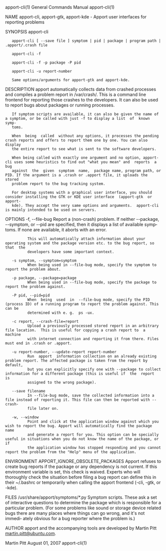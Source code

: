 apport-cli(1)                                                 General Commands Manual                                                apport-cli(1)

NAME
       apport-cli, apport-gtk, apport-kde - Apport user interfaces for reporting problems

SYNOPSIS
       apport-cli

       apport-cli [ --save file ] symptom | pid | package | program path | .apport/.crash file

       apport-cli -f

       apport-cli -f -p package -P pid

       apport-cli -u report-number

       Same options/arguments for apport-gtk and apport-kde.

DESCRIPTION
       apport automatically collects data from crashed processes and compiles a problem report in /var/crash/. This is a command line frontend for
       reporting those crashes to the developers. It can also be used to report bugs about packages or running processes.

       If symptom scripts are available, it can also be given the name of a symptom, or be called with just -f to display a list  of  known  symp‐
       toms.

       When  being  called  without any options, it processes the pending crash reports and offers to report them one by one. You can also display
       the entire report to see what is sent to the software developers.

       When being called with exactly one argument and no option, apport-cli uses some heuristics to find out "what you mean" and  reports  a  bug
       against  the  given  symptom  name,  package name, program path, or PID. If the argument is a .crash or .apport file, it uploads the stored
       problem report to the bug tracking system.

       For desktop systems with a graphical user interface, you should consider installing the GTK or KDE user interface  (apport-gtk  or  apport-
       kde). They accept the very same options and arguments.  apport-cli is mainly intended to be used on servers.

OPTIONS
       -f, --file-bug
              Report  a  (non-crash)  problem. If neither --package, --symptom, or --pid are specified, then it displays a list of available symp‐
              toms. If none are available, it aborts with an error.

              This will automatically attach information about your operating system and the package version etc. to the bug report, so  that  the
              developers have some important context.

       -s symptom, --symptom=symptom
              When being used in --file-bug mode, specify the symptom to report the problem about.

       -p package, --package=package
              When being used in --file-bug mode, specify the package to report the problem against.

       -P pid, --pid=pid
              When  being  used  in  --file-bug mode, specify the PID (process ID) of a running program to report the problem against. This can be
              determined with e. g.  ps -ux.

       -c report, --crash-file=report
              Upload a previously processed stored report in an arbitrary file location.  This is useful for copying a crash report to  a  machine
              with internet connection and reporting it from there. Files must end in .crash or .apport.

       -u report-number, --update-report report-number
              Run  apport  information collection on an already existing problem report. The affected package is taken from the report by default,
              but you can explicitly specify one with --package to collect information for a different package (this is useful if  the  report  is
              assigned to the wrong package).

       --save filename
              In --file-bug mode, save the collected information into a file instead of reporting it. This file can then be reported with --crash-
              file later on.

       -w, --window
              Point and click at the application window against which you wish to report the bug. Apport will automatically find the package  name
              and generate a report for you. This option can be specially useful in situations when you do not know the name of the package, or if
              the application window has stopped responding and you cannot report the problem from the "Help" menu of the application.

ENVIRONMENT
       APPORT_IGNORE_OBSOLETE_PACKAGES
              Apport refuses to create bug reports if the package or any dependency is not current. If this  environment  variable  is  set,  this
              check  is  waived.  Experts who will thoroughly check the situation before filing a bug report can define this in their ~/.bashrc or
              temporarily when calling the apport frontend (-cli, -gtk, or -kde).

FILES
       /usr/share/apport/symptoms/*.py
              Symptom scripts. These ask a set of interactive questions to determine the package which is responsible for  a  particular  problem.
              (For  some  problems like sound or storage device related bugs there are many places where things can go wrong, and it's not immedi‐
              ately obvious for a bug reporter where the problem is.)

AUTHOR
       apport and the accompanying tools are developed by Martin Pitt <martin.pitt@ubuntu.com>.

Martin Pitt                                                       August 01, 2007                                                    apport-cli(1)

